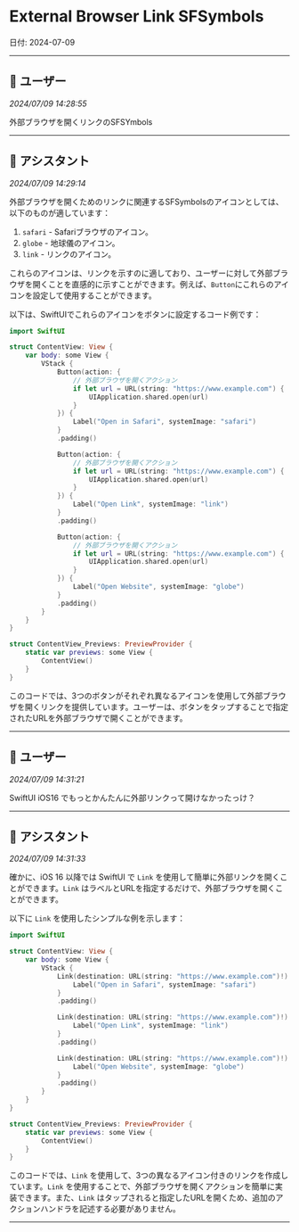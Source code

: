 # External Browser Link SFSymbols

日付: 2024-07-09

---

## 👤 ユーザー
*2024/07/09 14:28:55*

外部ブラウザを開くリンクのSFSYmbols

---

## 🤖 アシスタント
*2024/07/09 14:29:14*

外部ブラウザを開くためのリンクに関連するSFSymbolsのアイコンとしては、以下のものが適しています：

1. `safari` - Safariブラウザのアイコン。
2. `globe` - 地球儀のアイコン。
3. `link` - リンクのアイコン。

これらのアイコンは、リンクを示すのに適しており、ユーザーに対して外部ブラウザを開くことを直感的に示すことができます。例えば、`Button`にこれらのアイコンを設定して使用することができます。

以下は、SwiftUIでこれらのアイコンをボタンに設定するコード例です：

```swift
import SwiftUI

struct ContentView: View {
    var body: some View {
        VStack {
            Button(action: {
                // 外部ブラウザを開くアクション
                if let url = URL(string: "https://www.example.com") {
                    UIApplication.shared.open(url)
                }
            }) {
                Label("Open in Safari", systemImage: "safari")
            }
            .padding()

            Button(action: {
                // 外部ブラウザを開くアクション
                if let url = URL(string: "https://www.example.com") {
                    UIApplication.shared.open(url)
                }
            }) {
                Label("Open Link", systemImage: "link")
            }
            .padding()

            Button(action: {
                // 外部ブラウザを開くアクション
                if let url = URL(string: "https://www.example.com") {
                    UIApplication.shared.open(url)
                }
            }) {
                Label("Open Website", systemImage: "globe")
            }
            .padding()
        }
    }
}

struct ContentView_Previews: PreviewProvider {
    static var previews: some View {
        ContentView()
    }
}
```

このコードでは、3つのボタンがそれぞれ異なるアイコンを使用して外部ブラウザを開くリンクを提供しています。ユーザーは、ボタンをタップすることで指定されたURLを外部ブラウザで開くことができます。

---

## 👤 ユーザー
*2024/07/09 14:31:21*

SwiftUI iOS16 でもっとかんたんに外部リンクって開けなかったっけ？

---

## 🤖 アシスタント
*2024/07/09 14:31:33*

確かに、iOS 16 以降では SwiftUI で `Link` を使用して簡単に外部リンクを開くことができます。`Link` はラベルとURLを指定するだけで、外部ブラウザを開くことができます。

以下に `Link` を使用したシンプルな例を示します：

```swift
import SwiftUI

struct ContentView: View {
    var body: some View {
        VStack {
            Link(destination: URL(string: "https://www.example.com")!) {
                Label("Open in Safari", systemImage: "safari")
            }
            .padding()

            Link(destination: URL(string: "https://www.example.com")!) {
                Label("Open Link", systemImage: "link")
            }
            .padding()

            Link(destination: URL(string: "https://www.example.com")!) {
                Label("Open Website", systemImage: "globe")
            }
            .padding()
        }
    }
}

struct ContentView_Previews: PreviewProvider {
    static var previews: some View {
        ContentView()
    }
}
```

このコードでは、`Link` を使用して、3つの異なるアイコン付きのリンクを作成しています。`Link` を使用することで、外部ブラウザを開くアクションを簡単に実装できます。また、`Link` はタップされると指定したURLを開くため、追加のアクションハンドラを記述する必要がありません。

---
